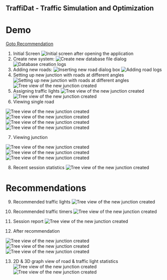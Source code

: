 ## TraffiDat - Traffic Simulation and Optimization
# Demo

[Goto Recommendation](#recommendations)

1. Initial Screen
![Initial screen after opening the application](https://github.com/ShubhamParab/TraffiDat/blob/master/images/image60.png)
2. Create new system:
![Create new database file dialog](https://github.com/ShubhamParab/TraffiDat/blob/master/images/image61.png)
![Database creation logs](https://github.com/ShubhamParab/TraffiDat/blob/master/images/image62.png)
3. Adding new roads:
![Inserting new road dialog box](https://github.com/ShubhamParab/TraffiDat/blob/master/images/image63.png)
![Adding road logs](https://github.com/ShubhamParab/TraffiDat/blob/master/images/image64.png)
4. Setting up new junction with roads at different angles
![Setting up new junction with roads at different angles](https://github.com/ShubhamParab/TraffiDat/blob/master/images/image36.png)
![Tree view of the new junction created](https://github.com/ShubhamParab/TraffiDat/blob/master/images/image37.png)
5. Assigning traffic lights
![Tree view of the new junction created](https://github.com/ShubhamParab/TraffiDat/blob/master/images/image38.png)
![Tree view of the new junction created](https://github.com/ShubhamParab/TraffiDat/blob/master/images/image39.png)
6. Viewing single road

![Tree view of the new junction created](https://github.com/ShubhamParab/TraffiDat/blob/master/images/image40.png)
![Tree view of the new junction created](https://github.com/ShubhamParab/TraffiDat/blob/master/images/image41.png)
![Tree view of the new junction created](https://github.com/ShubhamParab/TraffiDat/blob/master/images/image42.png)
![Tree view of the new junction created](https://github.com/ShubhamParab/TraffiDat/blob/master/images/image43.png)


7. Viewing junction


![Tree view of the new junction created](https://github.com/ShubhamParab/TraffiDat/blob/master/images/image44.png)
![Tree view of the new junction created](https://github.com/ShubhamParab/TraffiDat/blob/master/images/image45.png)
![Tree view of the new junction created](https://github.com/ShubhamParab/TraffiDat/blob/master/images/image21.png)

8. Recent session statistics
![Tree view of the new junction created](https://github.com/ShubhamParab/TraffiDat/blob/master/images/image22.png)

# Recommendations

9. Recommended traffic lights
![Tree view of the new junction created](https://github.com/ShubhamParab/TraffiDat/blob/master/images/image23.png)

10. Recommended traffic timers
![Tree view of the new junction created](https://github.com/ShubhamParab/TraffiDat/blob/master/images/image24.png)

11. Session report
![Tree view of the new junction created](https://github.com/ShubhamParab/TraffiDat/blob/master/images/image25.png)


12. After recommendation


![Tree view of the new junction created](https://github.com/ShubhamParab/TraffiDat/blob/master/images/image26.png)
![Tree view of the new junction created](https://github.com/ShubhamParab/TraffiDat/blob/master/images/image27.png)
![Tree view of the new junction created](https://github.com/ShubhamParab/TraffiDat/blob/master/images/image28.png)

13. 2D & 3D graph view of road & traffic light statistics
![Tree view of the new junction created](https://github.com/ShubhamParab/TraffiDat/blob/master/images/image12.png)
![Tree view of the new junction created](https://github.com/ShubhamParab/TraffiDat/blob/master/images/image13.png)
